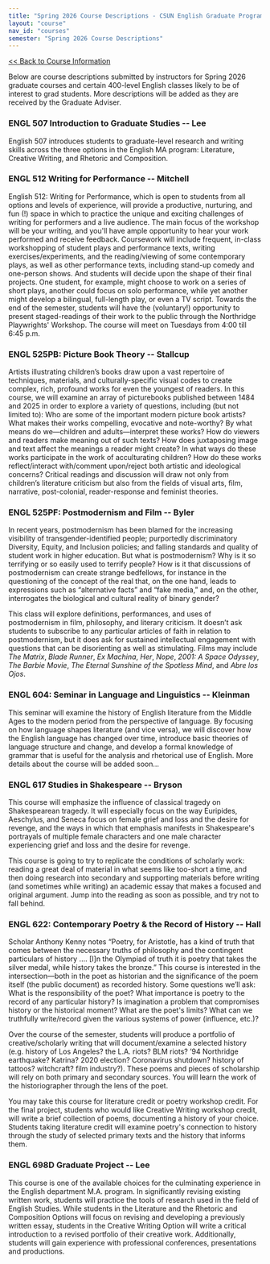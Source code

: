 ```yaml
---
title: "Spring 2026 Course Descriptions - CSUN English Graduate Program"
layout: "course"
nav_id: "courses"
semester: "Spring 2026 Course Descriptions"
---
```


<div class="mt-3 mb-3">
    <a class="btn btn-sm btn-primary" role="button" href="/graduate-program/courses/spring-2026">&lt;&lt; Back to Course Information</a>
</div>

Below are course descriptions submitted by instructors for Spring 2026 graduate courses and certain 400-level English classes likely to be of interest to grad students. More descriptions will be added as they are received by the Graduate Adviser.

### ENGL 507 Introduction to Graduate Studies -- Lee

English 507 introduces students to graduate-level research and writing skills across the three options in the English MA program: Literature, Creative Writing, and Rhetoric and Composition.

### ENGL 512 Writing for Performance -- Mitchell

English 512: Writing for Performance, which is open to students from all options and levels of experience, will provide a productive, nurturing, and fun (!) space in which to practice the unique and exciting challenges of writing for performers and a live audience. The main focus of the workshop will be your writing, and you'll have ample opportunity to hear your work performed and receive feedback. Coursework will include frequent, in-class workshopping of student plays and performance texts, writing exercises/experiments, and the reading/viewing of some contemporary plays, as well as other performance texts, including stand-up comedy and one-person shows. And students will decide upon the shape of their final projects. One student, for example, might choose to work on a series of short plays, another could focus on solo performance, while yet another might develop a bilingual, full-length play, or even a TV script. Towards the end of the semester, students will have the (voluntary!) opportunity to present staged-readings of their work to the public through the Northridge Playwrights' Workshop. The course will meet on Tuesdays from 4:00 till 6:45 p.m.

### ENGL 525PB: Picture Book Theory -- Stallcup

Artists illustrating children’s books draw upon a vast repertoire of techniques, materials, and culturally-specific visual codes to create complex, rich, profound works for even the youngest of readers. In this course, we will examine an array of picturebooks published between 1484 and 2025 in order to explore a variety of questions, including (but not limited to): Who are some of the important modern picture book artists? What makes their works compelling, evocative and note-worthy? By what means do we—children and adults—interpret these works? How do viewers and readers make meaning out of such texts? How does juxtaposing image and text affect the meanings a reader might create? In what ways do these works participate in the work of acculturating children? How do these works reflect/interact with/comment upon/reject both artistic and ideological concerns? Critical readings and discussion will draw not only from children’s literature criticism but also from the fields of visual arts, film, narrative, post-colonial, reader-response and feminist theories.

### ENGL 525PF: Postmodernism and Film -- Byler

In recent years, postmodernism has been blamed for the increasing visibility of transgender-identified people; purportedly discriminatory Diversity, Equity, and Inclusion policies; and falling standards and quality of student work in higher education. But what is postmodernism? Why is it so terrifying or so easily used to terrify people? How is it that discussions of postmodernism can create strange bedfellows, for instance in the questioning of the concept of the real that, on the one hand, leads to expressions such as “alternative facts” and “fake media,” and, on the other, interrogates the biological and cultural reality of binary gender?

This class will explore definitions, performances, and uses of postmodernism in film, philosophy, and literary criticism. It doesn’t ask students to subscribe to any particular articles of faith in relation to postmodernism, but it does ask for sustained intellectual engagement with questions that can be disorienting as well as stimulating. Films may include _The Matrix_, _Blade Runner_, _Ex Machina_, _Her_, _Nope_, _2001: A Space Odyssey_, _The Barbie Movie_, _The Eternal Sunshine of the Spotless Mind_, and _Abre los Ojos_.

### ENGL 604: Seminar in Language and Linguistics -- Kleinman

This seminar will examine the history of English literature from the Middle Ages to the modern period from the perspective of language. By focusing on how language shapes literature (and vice versa), we will discover how the English language has changed over time, introduce basic theories of language structure and change, and develop a formal knowledge of grammar that is useful for the analysis and rhetorical use of English. More details about the course will be added soon...

### ENGL 617 Studies in Shakespeare -- Bryson

This course will emphasize the influence of classical tragedy on Shakespearean tragedy. It will especially focus on the way Euripides, Aeschylus, and Seneca focus on female grief and loss and the desire for revenge, and the ways in which that emphasis manifests in Shakespeare's portrayals of multiple female characters and one male character experiencing grief and loss and the desire for revenge.

This course is going to try to replicate the conditions of scholarly work: reading a great deal of material in what seems like too-short a time, and then doing research into secondary and supporting materials before writing (and sometimes while writing) an academic essay that makes a focused and original argument. Jump into the reading as soon as possible, and try not to fall behind.

### ENGL 622: Contemporary Poetry & the Record of History -- Hall

Scholar Anthony Kenny notes “Poetry, for Aristotle, has a kind of truth that comes between the necessary truths of philosophy and the contingent particulars of history .... \[I\]n the Olympiad of truth it is poetry that takes the silver medal, while history takes the bronze.” This course is interested in the intersection—both in the poet as historian and the significance of the poem itself (the public document) as recorded history. Some questions we’ll ask: What is the responsibility of the poet? What importance is poetry to the record of any particular history? Is imagination a problem that compromises history or the historical moment? What are the poet's limits? What can we truthfully write/record given the various systems of power (influence, etc.)?

Over the course of the semester, students will produce a portfolio of creative/scholarly writing that will document/examine a selected history (e.g. history of Los Angeles? the L.A. riots? BLM riots? ’94 Northridge earthquake? Katrina? 2020 election? Coronavirus shutdown? history of tattoos? witchcraft? film industry?). These poems and pieces of scholarship will rely on both primary and secondary sources. You will learn the work of the historiographer through the lens of the poet.

You may take this course for literature credit or poetry workshop credit. For the final project, students who would like Creative Writing workshop credit, will write a brief collection of poems, documenting a history of your choice. Students taking literature credit will examine poetry's connection to history through the study of selected primary texts and the history that informs them.

### ENGL 698D Graduate Project -- Lee

This course is one of the available choices for the culminating experience in the English department M.A. program. In significantly revising existing written work, students will practice the tools of research used in the field of English Studies. While students in the Literature and the Rhetoric and Composition Options will focus on revising and developing a previously written essay, students in the Creative Writing Option will write a critical introduction to a revised portfolio of their creative work. Additionally, students will gain experience with professional conferences, presentations and productions.
